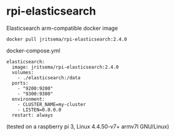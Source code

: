 # rpi-elasticsearch

Elasticsearch arm-compatible docker image 

```
docker pull jritsema/rpi-elasticsearch:2.4.0
```

docker-compose.yml
```
elasticsearch:
  image: jritsema/rpi-elasticsearch:2.4.0
  volumes:
    - ./elasticsearch:/data
  ports:
    - "9200:9200"
    - "9300:9300"
  environment:
    - CLUSTER_NAME=my-cluster
    - LISTEN=0.0.0.0
  restart: always
```

(tested on a raspberry pi 3, Linux 4.4.50-v7+ armv7l GNU/Linux)
